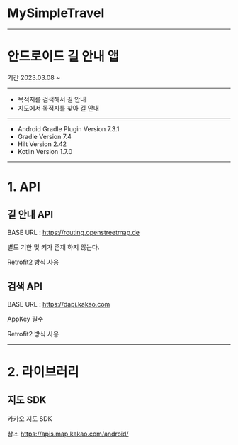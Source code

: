 # MySimpleTravel

---

# 안드로이드 길 안내 앱

기간 2023.03.08 ~

---

- 목적지를 검색해서 길 안내
- 지도에서 목적지를 찾아 길 안내

---

- Android Gradle Plugin Version 7.3.1
- Gradle Version 7.4
- Hilt Version 2.42
- Kotlin Version 1.7.0 

---


# 1. API

## 길 안내 API


BASE URL : https://routing.openstreetmap.de

별도 기한 및 키가 존재 하지 않는다.

Retrofit2 방식 사용




## 검색 API


BASE URL : https://dapi.kakao.com

AppKey 필수

Retrofit2 방식 사용



---

# 2. 라이브러리

## 지도 SDK

카카오 지도 SDK

참조 https://apis.map.kakao.com/android/
